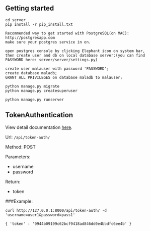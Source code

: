 ## Getting started

```
cd server
pip install -r pip_install.txt

Recommended way to get started with PostgreSQL(on MAC): http://postgresapp.com
make sure your postgres service in on.

open postgres console by clicking Elephant icon on system bar, 
then create user and db on local database server:(you can find PASSWORD here: server/server/settings.py)

create user malauser with password 'PASSWORD';
create database maladb;
GRANT ALL PRIVILEGES on database maladb to malauser; 

python manage.py migrate
python manage.py createsuperuser

python manage.py runserver
```

## TokenAuthentication

View detail documentation [here](http://www.django-rest-framework.org/api-guide/authentication/#tokenauthentication).

Url: `/api/token-auth/`

Method: POST

Parameters:

- username
- password


Return:

- token


###Example:


```
curl http://127.0.0.1:8000/api/token-auth/ -d 'username=user1&password=pass1'
```

```
{ 'token' : '9944b09199c62bcf9418ad846dd0e4bbdfc6ee4b' }
```
